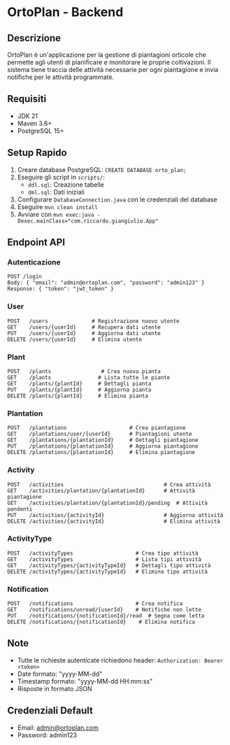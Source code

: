 # OrtoPlan - Backend

## Descrizione
OrtoPlan è un'applicazione per la gestione di piantagioni orticole che permette agli utenti di pianificare e monitorare le proprie coltivazioni. Il sistema tiene traccia delle attività necessarie per ogni piantagione e invia notifiche per le attività programmate.

## Requisiti
- JDK 21
- Maven 3.6+
- PostgreSQL 15+

## Setup Rapido
1. Creare database PostgreSQL: `CREATE DATABASE orto_plan;`
2. Eseguire gli script in `scripts/`:
   - `ddl.sql`: Creazione tabelle
   - `dml.sql`: Dati iniziali
3. Configurare `DatabaseConnection.java` con le credenziali del database
4. Eseguire `mvn clean install`
5. Avviare con `mvn exec:java -Dexec.mainClass="com.riccardo.giangiulio.App"`

## Endpoint API

### Autenticazione
```http
POST /login
Body: { "email": "admin@ortoplan.com", "password": "admin123" }
Response: { "token": "jwt_token" }
```

### User
```http
POST   /users              # Registrazione nuovo utente
GET    /users/{userId}     # Recupera dati utente
PUT    /users/{userId}     # Aggiorna dati utente
DELETE /users/{userId}     # Elimina utente
```

### Plant
```http
POST   /plants                # Crea nuova pianta
GET    /plants               # Lista tutte le piante
GET    /plants/{plantId}     # Dettagli pianta
PUT    /plants/{plantId}     # Aggiorna pianta
DELETE /plants/{plantId}     # Elimina pianta
```

### Plantation
```http
POST   /plantations                    # Crea piantagione
GET    /plantations/user/{userId}      # Piantagioni utente
GET    /plantations/{plantationId}     # Dettagli piantagione
PUT    /plantations/{plantationId}     # Aggiorna piantagione
DELETE /plantations/{plantationId}     # Elimina piantagione
```

### Activity
```http
POST   /activities                                # Crea attività
GET    /activities/plantation/{plantationId}      # Attività piantagione
GET    /activities/plantation/{plantationId}/pending  # Attività pendenti
PUT    /activities/{activityId}                   # Aggiorna attività
DELETE /activities/{activityId}                   # Elimina attività
```

### ActivityType
```http
POST   /activityTypes                    # Crea tipo attività
GET    /activityTypes                    # Lista tipi attività
GET    /activityTypes/{activityTypeId}   # Dettagli tipo attività
DELETE /activityTypes/{activityTypeId}   # Elimina tipo attività
```

### Notification
```http
POST   /notifications                    # Crea notifica
GET    /notifications/unread/{userId}    # Notifiche non lette
PUT    /notifications/{notificationId}/read  # Segna come letta
DELETE /notifications/{notificationId}    # Elimina notifica
```

## Note
- Tutte le richieste autenticate richiedono header: `Authorization: Bearer <token>`
- Date formato: "yyyy-MM-dd"
- Timestamp formato: "yyyy-MM-dd HH:mm:ss"
- Risposte in formato JSON

## Credenziali Default
- Email: admin@ortoplan.com
- Password: admin123 